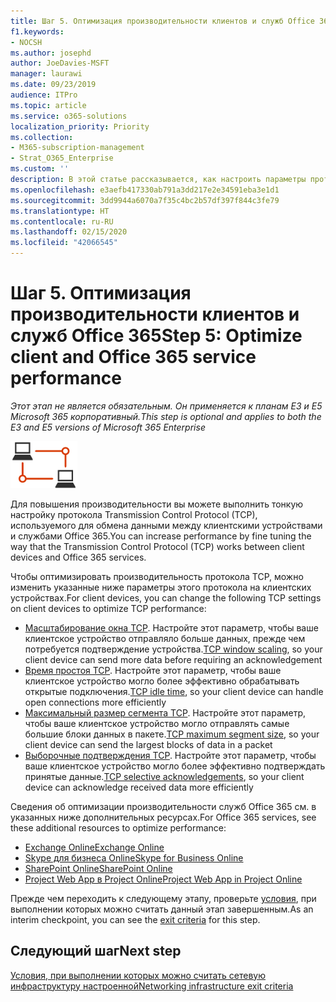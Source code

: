 ```yaml
---
title: Шаг 5. Оптимизация производительности клиентов и служб Office 365
f1.keywords:
- NOCSH
ms.author: josephd
author: JoeDavies-MSFT
manager: laurawi
ms.date: 09/23/2019
audience: ITPro
ms.topic: article
ms.service: o365-solutions
localization_priority: Priority
ms.collection:
- M365-subscription-management
- Strat_O365_Enterprise
ms.custom: ''
description: В этой статье рассказывается, как настроить параметры протокола TCP и служб Office 365, чтобы повысить их производительность.
ms.openlocfilehash: e3aefb417330ab791a3dd217e2e34591eba3e1d1
ms.sourcegitcommit: 3dd9944a6070a7f35c4bc2b57df397f844c3fe79
ms.translationtype: HT
ms.contentlocale: ru-RU
ms.lasthandoff: 02/15/2020
ms.locfileid: "42066545"
---
```

# <a name="step-5-optimize-client-and-office-365-service-performance"></a><span data-ttu-id="8d94f-103">Шаг 5. Оптимизация производительности клиентов и служб Office 365</span><span class="sxs-lookup"><span data-stu-id="8d94f-103">Step 5: Optimize client and Office 365 service performance</span></span>

<span data-ttu-id="8d94f-104">*Этот этап не является обязательным. Он применяется к планам E3 и E5 Microsoft 365 корпоративный.*</span><span class="sxs-lookup"><span data-stu-id="8d94f-104">*This step is optional and applies to both the E3 and E5 versions of Microsoft 365 Enterprise*</span></span>

![Этап 1. Сеть](../media/deploy-foundation-infrastructure/networking_icon-small.png)

<span data-ttu-id="8d94f-106">Для повышения производительности вы можете выполнить тонкую настройку протокола Transmission Control Protocol (TCP), используемого для обмена данными между клиентскими устройствами и службами Office 365.</span><span class="sxs-lookup"><span data-stu-id="8d94f-106">You can increase performance by fine tuning the way that the Transmission Control Protocol (TCP) works between client devices and Office 365 services.</span></span>

<span data-ttu-id="8d94f-107">Чтобы оптимизировать производительность протокола TCP, можно изменить указанные ниже параметры этого протокола на клиентских устройствах.</span><span class="sxs-lookup"><span data-stu-id="8d94f-107">For client devices, you can change the following TCP settings on client devices to optimize TCP performance:</span></span>

- <span data-ttu-id="8d94f-108">[Масштабирование окна TCP](https://blogs.technet.microsoft.com/onthewire/2014/03/28/ensuring-your-office-365-network-connection-isnt-throttled-by-your-proxy/). Настройте этот параметр, чтобы ваше клиентское устройство отправляло больше данных, прежде чем потребуется подтверждение устройства.</span><span class="sxs-lookup"><span data-stu-id="8d94f-108">[TCP window scaling](https://blogs.technet.microsoft.com/onthewire/2014/03/28/ensuring-your-office-365-network-connection-isnt-throttled-by-your-proxy/), so your client device can send more data before requiring an acknowledgement</span></span>
- <span data-ttu-id="8d94f-109">[Время простоя TCP](https://blogs.technet.microsoft.com/onthewire/2014/03/04/network-perimeters-tcp-idle-session-settings-for-outlook-on-office-365/). Настройте этот параметр, чтобы ваше клиентское устройство могло более эффективно обрабатывать открытые подключения.</span><span class="sxs-lookup"><span data-stu-id="8d94f-109">[TCP idle time](https://blogs.technet.microsoft.com/onthewire/2014/03/04/network-perimeters-tcp-idle-session-settings-for-outlook-on-office-365/), so your client device can handle open connections more efficiently</span></span>
- <span data-ttu-id="8d94f-110">[Максимальный размер сегмента TCP](https://blogs.technet.microsoft.com/onthewire/2014/06/27/checking-your-tcp-packets-are-pulling-their-weight-tcp-max-segment-size-or-mss/). Настройте этот параметр, чтобы ваше клиентское устройство могло отправлять самые большие блоки данных в пакете.</span><span class="sxs-lookup"><span data-stu-id="8d94f-110">[TCP maximum segment size](https://blogs.technet.microsoft.com/onthewire/2014/06/27/checking-your-tcp-packets-are-pulling-their-weight-tcp-max-segment-size-or-mss/), so your client device can send the largest blocks of data in a packet</span></span>
- <span data-ttu-id="8d94f-111">[Выборочные подтверждения TCP](https://blogs.technet.microsoft.com/onthewire/2014/06/27/ensuring-your-tcp-stack-isnt-throwing-data-away/). Настройте этот параметр, чтобы ваше клиентское устройство могло более эффективно подтверждать принятые данные.</span><span class="sxs-lookup"><span data-stu-id="8d94f-111">[TCP selective acknowledgements](https://blogs.technet.microsoft.com/onthewire/2014/06/27/ensuring-your-tcp-stack-isnt-throwing-data-away/), so your client device can acknowledge received data more efficiently</span></span>

<span data-ttu-id="8d94f-112">Сведения об оптимизации производительности служб Office 365 см. в указанных ниже дополнительных ресурсах.</span><span class="sxs-lookup"><span data-stu-id="8d94f-112">For Office 365 services, see these additional resources to optimize performance:</span></span>

- [<span data-ttu-id="8d94f-113">Exchange Online</span><span class="sxs-lookup"><span data-stu-id="8d94f-113">Exchange Online</span></span>](https://docs.microsoft.com/office365/enterprise/tune-exchange-online-performance)
- [<span data-ttu-id="8d94f-114">Skype для бизнеса Online</span><span class="sxs-lookup"><span data-stu-id="8d94f-114">Skype for Business Online</span></span>](https://docs.microsoft.com/office365/enterprise/tune-skype-for-business-online-performance)
- [<span data-ttu-id="8d94f-115">SharePoint Online</span><span class="sxs-lookup"><span data-stu-id="8d94f-115">SharePoint Online</span></span>](https://docs.microsoft.com/office365/enterprise/tune-sharepoint-online-performance)
- [<span data-ttu-id="8d94f-116">Project Web App в Project Online</span><span class="sxs-lookup"><span data-stu-id="8d94f-116">Project Web App in Project Online</span></span>](https://docs.microsoft.com/ProjectOnline/tune-project-online-performance)

<span data-ttu-id="8d94f-117">Прежде чем переходить к следующему этапу, проверьте [условия](networking-exit-criteria.md#crit-networking-step5), при выполнении которых можно считать данный этап завершенным.</span><span class="sxs-lookup"><span data-stu-id="8d94f-117">As an interim checkpoint, you can see the [exit criteria](networking-exit-criteria.md#crit-networking-step5) for this step.</span></span>

## <a name="next-step"></a><span data-ttu-id="8d94f-118">Следующий шаг</span><span class="sxs-lookup"><span data-stu-id="8d94f-118">Next step</span></span>

[<span data-ttu-id="8d94f-119">Условия, при выполнении которых можно считать сетевую инфраструктуру настроенной</span><span class="sxs-lookup"><span data-stu-id="8d94f-119">Networking infrastructure exit criteria</span></span>](networking-exit-criteria.md)
